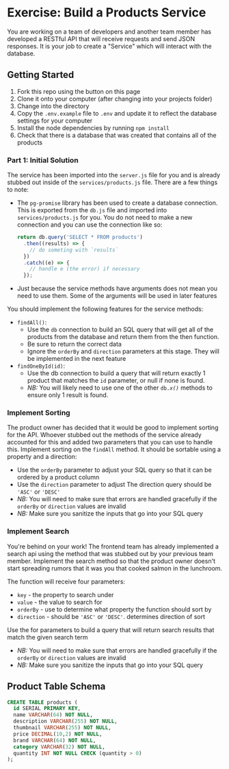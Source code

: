 # Exercise: Build a Products Service

You are working on a team of developers and another team member has developed a RESTful API that will receive requests and send JSON responses. It is your job to create a "Service" which will interact with the database.

## Getting Started

1. Fork this repo using the button on this page
2. Clone it onto your computer (after changing into your projects folder)
3. Change into the directory
4. Copy the `.env.example` file to `.env` and update it to reflect the database settings for your computer
5. Install the node dependencies by running `npm install`
6. Check that there is a database that was created that contains all of the products

### Part 1: Initial Solution

The service has been imported into the `server.js` file for you and is already stubbed out inside of the `services/products.js` file. There are a few things to note:

* The `pg-promise` library has been used to create a database connection. This is exported from the `db.js` file and imported into `services/products.js` for you. You do not need to make a new connection and you can use the connection like so:
  ```js
  return db.query('SELECT * FROM products')
    .then((results) => {
      // do someting with `results`
    })
    .catch((e) => {
      // handle e (the error) if necessary
    });
  ```
* Just because the service methods have arguments does not mean you need to use them. Some of the arguments will be used in later features

You should implement the following features for the service methods:

* `findAll()`:
  * Use the `db` connection to build an SQL query that will get all of the products from the database and return them from the then function.
  * Be sure to return the correct data
  * Ignore the `orderBy` and `direction` parameters at this stage. They will be implemented in the next feature
* `findOneById(id)`:
  * Use the db connection to build a query that will return exactly 1 product that matches the `id` parameter, or null if none is found.
  * *NB:* You will likely need to use one of the other `db.`*`x()`* methods to ensure only 1 result is found.

### Implement Sorting

The product owner has decided that it would be good to implement sorting for the API. Whoever stubbed out the methods of the service already accounted for this and added two parameters that you can use to handle this. Implement sorting on the `findAll` method. It should be sortable using a property and a direction:
* Use the `orderBy` parameter to adjust your SQL query so that it can be ordered by a product column
* Use the `direction` parameter to adjust The direction query should be `'ASC'` or `'DESC'`
* *NB:* You will need to make sure that errors are handled gracefully if the `orderBy` or `direction` values are invalid
* *NB:* Make sure you sanitize the inputs that go into your SQL query

### Implement Search

You're behind on your work! The frontend team has already implemented a search api using the method that was stubbed out by your previous team member. Implement the search method so that the product owner doesn't start spreading rumors that it was you that cooked salmon in the lunchroom.

The function will receive four parameters:
* `key` - the property to search under
* `value` - the value to search for
* `orderBy` - use to determine what property the function should sort by
* `direction` - should be `'ASC'` or `'DESC'`. determines direction of sort

Use the for parameters to build a query that will return search results that match the given search term
* *NB:* You will need to make sure that errors are handled gracefully if the `orderBy` or `direction` values are invalid
* *NB:* Make sure you sanitize the inputs that go into your SQL query

## Product Table Schema
```sql
CREATE TABLE products (
  id SERIAL PRIMARY KEY,
  name VARCHAR(64) NOT NULL,
  description VARCHAR(255) NOT NULL,
  thumbnail VARCHAR(255) NOT NULL,
  price DECIMAL(10,2) NOT NULL,
  brand VARCHAR(64) NOT NULL,
  category VARCHAR(32) NOT NULL,
  quantity INT NOT NULL CHECK (quantity > 0)
);
```
